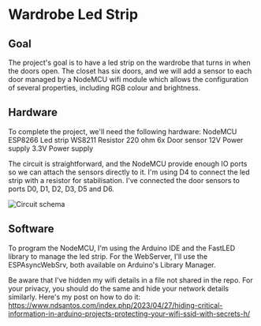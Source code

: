 # Wardrobe Led Strip

## Goal

The project's goal is to have a led strip on the wardrobe that turns in when the doors open. The closet has six doors, and we will add a sensor to each door managed by a NodeMCU wifi module which allows the configuration of several properties, including RGB colour and brightness.

## Hardware

To complete the project, we'll need the following hardware:
NodeMCU ESP8266
Led strip WS8211
Resistor 220 ohm
6x Door sensor
12V Power supply
3.3V Power supply

The circuit is straightforward, and the NodeMCU provide enough IO ports so we can attach the sensors directly to it. I'm using D4 to connect the led strip with a resistor for stabilisation. I've connected the door sensors
 to ports D0, D1, D2, D3, D5 and D6.

 ![Circuit schema](https://github.com/ndsantos/wardrobe-led-strip/blob/main/doc/schema.png?raw=true)

## Software
To program the NodeMCU, I'm using the Arduino IDE and the FastLED library to manage the led strip. For the WebServer, I'll use the ESPAsyncWebSrv, both available on Arduino's Library Manager.

Be aware that I've hidden my wifi details in a file not shared in the repo. For your privacy, you should do the same and hide your network details similarly. Here's my post on how to do it: https://www.ndsantos.com/index.php/2023/04/27/hiding-critical-information-in-arduino-projects-protecting-your-wifi-ssid-with-secrets-h/
